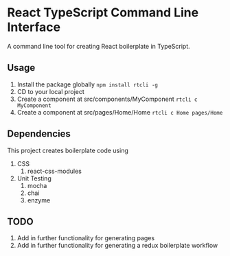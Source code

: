 # React TypeScript Command Line Interface
A command line tool for creating React boilerplate in TypeScript. 

## Usage

1. Install the package globally
    ```npm install rtcli -g```
2. CD to your local project
3. Create a component at src/components/MyComponent
    ```rtcli c MyComponent```
4. Create a component at src/pages/Home/Home
    ```rtcli c Home pages/Home```

## Dependencies

This project creates boilerplate code using
1. CSS 
    1. react-css-modules
2. Unit Testing
    1. mocha
    2. chai
    3. enzyme

## TODO

1. Add in further functionality for generating pages
2. Add in further functionality for generating a redux boilerplate workflow
